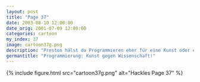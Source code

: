 ```yaml
---
layout: post
title: "Page 37"
date: 2003-08-10 12:00:00
date_orig: 2001-07-09 12:00:00
categories: cartoon
my_index: 37
image: cartoon37g.png
description: "Preston hälst du Programmieren eher für eine Kunst oder eine Wissenschaft Ruhe Ich versuche 300 Zeilen Code an 7 verschiedenen Stellen auszuschneiden und einzufügen. Vergiss Es Preston Hackles"
germantitle: "Programmierung: Kunst gegen Wissenschaft!"
---
```


{% include figure.html src="cartoon37g.png" alt="Hackles Page 37"  %}
